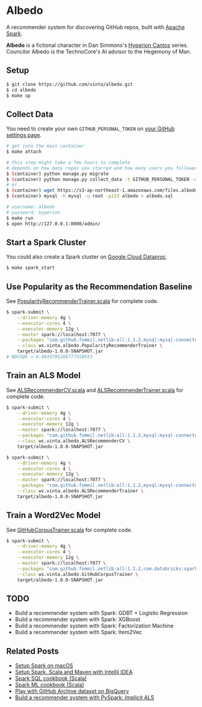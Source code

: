 Albedo
======

A recommender system for discovering GitHub repos, built with [Apache Spark](https://spark.apache.org/).

**Albedo** is a fictional character in Dan Simmons's [Hyperion Cantos](https://en.wikipedia.org/wiki/Hyperion_Cantos) series. Councilor Albedo is the TechnoCore's AI advisor to the Hegemony of Man.

## Setup

```bash
$ git clone https://github.com/vinta/albedo.git
$ cd albedo
$ make up
```

## Collect Data

You need to create your own `GITHUB_PERSONAL_TOKEN` on [your GitHub settings page](https://help.github.com/articles/creating-an-access-token-for-command-line-use/).

```bash
# get into the main container
$ make attach

# this step might take a few hours to complete
# depends on how many repos you starred and how many users you followed
$ (container) python manage.py migrate
$ (container) python manage.py collect_data -t GITHUB_PERSONAL_TOKEN -u GITHUB_USERNAME
# or
$ (container) wget https://s3-ap-northeast-1.amazonaws.com/files.albedo.one/albedo.sql
$ (container) mysql -h mysql -u root -p123 albedo < albedo.sql

# username: albedo
# password: hyperion
$ make run
$ open http://127.0.0.1:8000/admin/
```

## Start a Spark Cluster

You could also create a Spark cluster on [Google Cloud Dataproc](https://cloud.google.com/dataproc/).

```bash
$ make spark_start
```

## Use Popularity as the Recommendation Baseline

See [PopularityRecommenderTrainer.scala](src/main/scala/ws/vinta/albedo/PopularityRecommenderTrainer.scala) for complete code.

```bash
$ spark-submit \
    --driver-memory 4g \
    --executor-cores 4 \
    --executor-memory 12g \
    --master spark://localhost:7077 \
    --packages "com.github.fommil.netlib:all:1.1.2,mysql:mysql-connector-java:5.1.41" \
    --class ws.vinta.albedo.PopularityRecommenderTrainer \
    target/albedo-1.0.0-SNAPSHOT.jar
# NDCG@k = 0.0019795288777558653
```

## Train an ALS Model

See [ALSRecommenderCV.scala](src/main/scala/ws/vinta/albedo/ALSRecommenderCV.scala) and [ALSRecommenderTrainer.scala](src/main/scala/ws/vinta/albedo/ALSRecommenderTrainer.scala) for complete code.

```bash
$ spark-submit \
    --driver-memory 4g \
    --executor-cores 4 \
    --executor-memory 12g \
    --master spark://localhost:7077 \
    --packages "com.github.fommil.netlib:all:1.1.2,mysql:mysql-connector-java:5.1.41" \
    --class ws.vinta.albedo.ALSRecommenderCV \
    target/albedo-1.0.0-SNAPSHOT.jar

$ spark-submit \
    --driver-memory 4g \
    --executor-cores 4 \
    --executor-memory 12g \
    --master spark://localhost:7077 \
    --packages "com.github.fommil.netlib:all:1.1.2,mysql:mysql-connector-java:5.1.41" \
    --class ws.vinta.albedo.ALSRecommenderTrainer \
    target/albedo-1.0.0-SNAPSHOT.jar
```

## Train a Word2Vec Model

See [GitHubCorpusTrainer.scala](src/main/scala/ws/vinta/albedo/CorpusTrainer.scala) for complete code.

```bash
$ spark-submit \
    --driver-memory 4g \
    --executor-cores 4 \
    --executor-memory 12g \
    --master spark://localhost:7077 \
    --packages "com.github.fommil.netlib:all:1.1.2,com.databricks:spark-avro_2.11:3.2.0" \
    --class ws.vinta.albedo.GitHubCorpusTrainer \
    target/albedo-1.0.0-SNAPSHOT.jar
```

## TODO

- Build a recommender system with Spark: GDBT + Logistic Regression
- Build a recommender system with Spark: XGBoost
- Build a recommender system with Spark: Factorization Machine
- Build a recommender system with Spark: Item2Vec

## Related Posts

- [Setup Spark on macOS](https://vinta.ws/code/setup-spark-on-macos.html)
- [Setup Spark, Scala and Maven with Intellij IDEA](https://vinta.ws/code/setup-spark-scala-and-maven-with-intellij-idea.html)
- [Spark SQL cookbook (Scala)](https://vinta.ws/code/spark-sql-cookbook-scala.html)
- [Spark ML cookbook (Scala)](https://vinta.ws/code/spark-ml-cookbook-scala.html)
- [Play with GitHub Archive dataset on BigQuery](https://vinta.ws/code/play-with-github-archive-dataset-on-bigquery.html)
- [Build a recommender system with PySpark: Implicit ALS](https://vinta.ws/code/build-a-recommender-system-with-pyspark-implicit-als.html)
